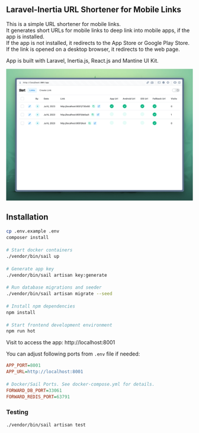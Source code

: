 ## Laravel-Inertia URL Shortener for Mobile Links

This is a simple URL shortener for mobile links.  
It generates short URLs for mobile links to deep link into mobile apps, if the app is installed.  
If the app is not installed, it redirects to the App Store or Google Play Store.  
If the link is opened on a desktop browser, it redirects to the web page.  

App is built with Laravel, Inertia.js, React.js and Mantine UI Kit.

![Screenshot](.gitlab/screenshot.png)

## Installation

```bash
cp .env.example .env
composer install

# Start docker containers
./vendor/bin/sail up

# Generate app key
./vendor/bin/sail artisan key:generate

# Run database migrations and seeder
./vendor/bin/sail artisan migrate --seed

# Install npm dependencies
npm install

# Start frontend development environment
npm run hot
```

Visit to access the app:
http://localhost:8001

You can adjust following ports from `.env` file if needed:

```ini
APP_PORT=8001
APP_URL=http://localhost:8001

# Docker/Sail Ports. See docker-compose.yml for details.
FORWARD_DB_PORT=33061
FORWARD_REDIS_PORT=63791
```

### Testing

```bash
./vendor/bin/sail artisan test
```
